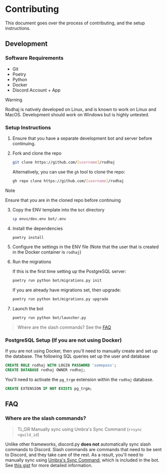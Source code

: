 # Contributing

This document goes over the process of contributing, and the setup instructions.

## Development

### Software Requirements

- Git
- Poetry
- Python
- Docker
- Discord Account + App

> [!WARNING]
> Rodhaj is natively developed on Linux, and is known to work on Linux and MacOS. 
> Development should work on Windows but is highly untested.

### Setup Instructions

1. Ensure that you have a separate development bot and server before continuing. 

2. Fork and clone the repo

    ```bash
    git clone https://github.com/[username]/rodhaj
    ```

    Alternatively, you can use the `gh` tool to clone the repo:

    ```bash
    gh repo clone https://github.com/[username]/rodhaj
    ```

> [!NOTE]
> Ensure that you are in the cloned repo before continuing

3. Copy the ENV template into the `bot` directory

    ```bash
    cp envs/dev.env bot/.env
    ```

4. Install the dependencies

    ```bash
    poetry install
    ```

5. Configure the settings in the ENV file (Note that the user that is created in the Docker container is `rodhaj`)

6. Run the migrations

    If this is the first time setting up the PostgreSQL server:

    ```bash
    poetry run python bot/migrations.py init
    ```

    If you are already have migrations set, then upgrade:

    ```bash
    poetry run python bot/migrations.py upgrade
    ```

7. Launch the bot

    ```bash
    poetry run python bot/launcher.py
    ```

> Where are the slash commands? See the [FAQ](CONTRIBUTING.md#-Where-are-the-slash-commands?)



### PostgreSQL Setup (If you are not using Docker)

If you are not using Docker, then you'll need to manually create and set up the database.
The following SQL queries set up the user and database

```sql
CREATE ROLE rodhaj WITH LOGIN PASSWORD 'somepass';
CREATE DATABASE rodhaj OWNER rodhaj;
```

You'll need to activate the `pg_trgm` extension within the `rodhaj` database.

```sql
CREATE EXTENSION IF NOT EXISTS pg_trgm;
```

## FAQ

### Where are the slash commands?

> TL;DR
> Manually sync using Umbra's Sync Command (`r>sync <guild_id`)

Unlike other frameworks, discord.py **does not** automatically sync slash commands to Discord. 
Slash commands are commands that need to be sent to Discord, and they take care of the rest.
As a result, you'll need to manually sync using [Umbra's Sync Command](https://about.abstractumbra.dev/discord.py/2023/01/29/sync-command-example.html),
which is included in the bot.
See [this gist](https://gist.github.com/No767/e65fbfdedc387457b88723595186000f) for more detailed information.